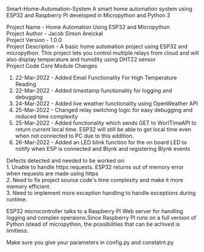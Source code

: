 Smart-Home-Automation-System
A smart home automation system using ESP32 and Raspberry PI developed in Micropython and Python 3  

Project Name        - Home Automation Using ESP32 and Micropython  
Project Author      - Jacob Simon Areickal  
Project Version     - 1.0.0  
Project Description - A basic home automation project using ESP32 and micropython. This project lets you control multiple relays from cloud and will also display temperature and humidity using DHT22 sensor  
Project Code Core Module Changes  
   1. 22-Mar-2022 - Added Email Functionality For High Temperature Reading  
   2. 22-Mar-2022 - Added timestamp functionality for logging and debugging  
   3. 24-Mar-2022 - Added live weather functionality using OpenWeather API  
   4. 25-Mar-2022 - Changed relay switching logic for easy debugging and reduced time complexity  
   5. 25-Mar-2022 - Added functionality which sends GET to WorlTimeAPI to return current local time. ESP32 will still be able to get local time even when not connected to PC due to this addition.  
   6. 26-Mar-2022 - Added an LED blink function for the on board LED to notify when ESP is connected and Blynk and registering Blynk events    

Defects detected and needed to be worked on:  
     1. Unable to handle https requests. ESP32 returns out of memory error when requests are made using https  
     2. Need to fix project source code's time complexity and make it more memory efficient.  
     3. Need to implement more exception handling to handle exceptions during runtime.  

ESP32 microcontroller talks to a Raspberry PI Web server for handling logging and complex operaions.Since Raspberry PI runs on a full version of Python istead of micropython, the possibilities that can be achived is limitless.  

 Make sure you give your parameters in config.py and constatnt.py  

